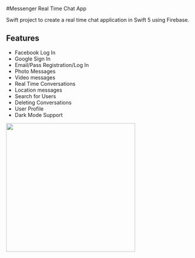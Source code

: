 #Messenger Real Time Chat App

Swift project to create a real time chat application in Swift 5 using Firebase.

## Features
- Facebook Log In
- Google Sign In
- Email/Pass Registration/Log In
- Photo Messages
- Video messages
- Real Time Conversations
- Location messages
- Search for Users
- Deleting Conversations
- User Profile
- Dark Mode Support

<img src="[https://github.com/favicon.ico](https://github.com/MichaelNovosad/Messenger/blob/main/screenshots/Simulator%20Screen%20Shot%20-%20iPhone%2013%20Pro%20-%202022-09-13%20at%2021.11.23.png)" width="350x250">
